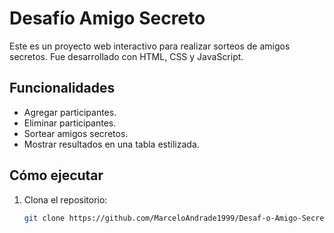 # Desafío Amigo Secreto

Este es un proyecto web interactivo para realizar sorteos de amigos secretos. Fue desarrollado con HTML, CSS y JavaScript.

## Funcionalidades
- Agregar participantes.
- Eliminar participantes.
- Sortear amigos secretos.
- Mostrar resultados en una tabla estilizada.

## Cómo ejecutar
1. Clona el repositorio:
   ```bash
   git clone https://github.com/MarceloAndrade1999/Desaf-o-Amigo-Secreto.git
